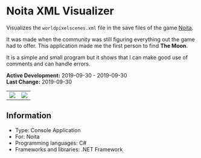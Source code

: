 # Noita XML Visualizer
Visualizes the `worldpixelscenes.xml` file in the save files of the game [Noita](https://noitagame.com/).

It was made when the community was still figuring everything out the game had to offer. This application made me the first person to find **The Moon**.

It is a simple and small program but it shows that I can make good use of comments and can handle errors.

**Active Development:** 2019-09-30 - 2019-09-30<br>
**Last Change:** 2019-09-30<br>

| | |
| :---: | :---: |
| ![](/Screenshots/Output.png) | ![](/Screenshots/.png) |

## Information
- Type: Console Application
- For: Noita
- Programming languages: C#
- Frameworks and libraries: .NET Framework
